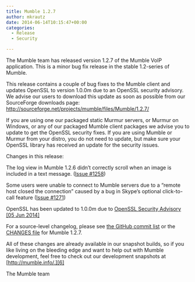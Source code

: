 ```yaml
---
title: Mumble 1.2.7
author: mkrautz
date: 2014-06-14T10:15:47+00:00
categories:
  - Release
  - Security

---
```

<img class="alignleft size-full wp-image-232" title="Mumblesoftwarelogo" src="http://mumble.sourceforge.net/w/logo.png" alt="" />The Mumble team has released version 1.2.7 of the Mumble VoIP application. This is a minor bug fix release in the stable 1.2-series of Mumble.

This release contains a couple of bug fixes to the Mumble client and updates OpenSSL to version 1.0.0m due to an OpenSSL security advisory. We advise our users to download this update as soon as possible from our SourceForge downloads page: <http://sourceforge.net/projects/mumble/files/Mumble/1.2.7/>

<!--more-->

If you are using one our packaged static Murmur servers, or Murmur on Windows, or any of our packaged Mumble client packages we advise you to update to get the OpenSSL security fixes. If you are using Mumble or Murmur from your distro, you do not need to update, but make sure your OpenSSL library has received an update for the security issues.

Changes in this release:

The log view in Mumble 1.2.6 didn&#8217;t correctly scroll when an image is included in a text message. ([Issue #1258][1])

Some users were unable to connect to Mumble servers due to a &#8220;remote host closed the connection&#8221; caused by a bug in Skype&#8217;s optional click-to-call feature ([Issue #1271][2])

OpenSSL has been updated to 1.0.0m due to [OpenSSL Security Advisory [05 Jun 2014]][3]

For a source-level changelog, please see [the GitHub commit list][4] or the [CHANGES file][5] for Mumble 1.2.7.

All of these changes are already available in our snapshot builds, so if you like living on the bleeding edge and want to help out with Mumble development, feel free to check out our development snapshots at [http://mumble.info/.][6]

The Mumble team

 [1]: https://github.com/mumble-voip/mumble/issues/1258
 [2]: https://github.com/mumble-voip/mumble/issues/1271
 [3]: https://www.openssl.org/news/secadv_20140605.txt
 [4]: https://github.com/mumble-voip/mumble/commits/1.2.7
 [5]: https://github.com/mumble-voip/mumble/blob/1.2.7/CHANGES
 [6]: http://mumble.info "http://mumble.info"